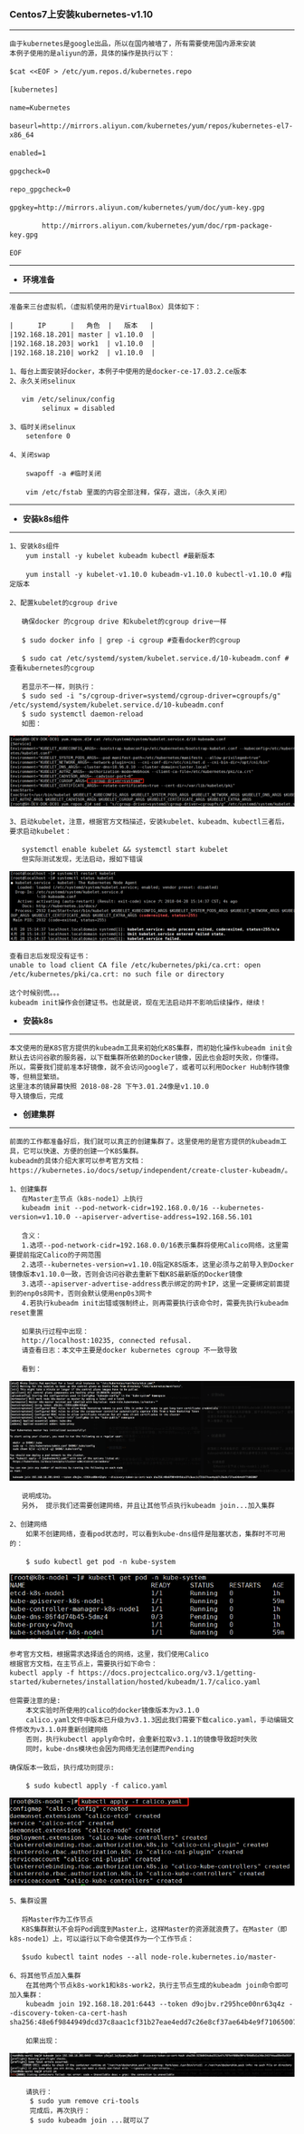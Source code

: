 ### Centos7上安装kubernetes-v1.10

---
    由于kubernetes是google出品，所以在国内被墙了，所有需要使用国内源来安装
    本例子使用的是aliyun的源，具体的操作是执行以下：
    
    $cat <<EOF > /etc/yum.repos.d/kubernetes.repo
    
    [kubernetes]
    
    name=Kubernetes
    
    baseurl=http://mirrors.aliyun.com/kubernetes/yum/repos/kubernetes-el7-x86_64
    
    enabled=1
    
    gpgcheck=0
    
    repo_gpgcheck=0
    
    gpgkey=http://mirrors.aliyun.com/kubernetes/yum/doc/yum-key.gpg
    
            http://mirrors.aliyun.com/kubernetes/yum/doc/rpm-package-key.gpg
    
    EOF
    
---

- **环境准备**

---
    准备来三台虚拟机，（虚拟机使用的是VirtualBox）具体如下：
    
    |      IP      |   角色  |   版本   |
    |192.168.18.201| master | v1.10.0  |
    |192.168.18.203| work1  | v1.10.0  |
    |192.168.18.210| work2  | v1.10.0  |
    
    1、每台上面安装好docker，本例子中使用的是docker-ce-17.03.2.ce版本
    2、永久关闭selinux
       
       vim /etc/selinux/config
            selinux = disabled
    
    3、临时关闭selinux
        setenfore 0
    
    4、关闭swap
        
        swapoff -a #临时关闭
        
        vim /etc/fstab 里面的内容全部注释，保存，退出，（永久关闭）
       
          
---

- **安装k8s组件**

---
    1、安装k8s组件
        yum install -y kubelet kubeadm kubectl #最新版本
        
        yum install -y kubelet-v1.10.0 kubeadm-v1.10.0 kubectl-v1.10.0 #指定版本
        
    2、配置kubelet的cgroup drive
    
       确保docker 的cgroup drive 和kubelet的cgroup drive一样    
       
       $ sudo docker info | grep -i cgroup #查看docker的cgroup
       
       $ sudo cat /etc/systemd/system/kubelet.service.d/10-kubeadm.conf #查看kubernetes的cgroup
       
       若显示不一样，则执行：
       $ sudo sed -i "s/cgroup-driver=systemd/cgroup-driver=cgroupfs/g" /etc/systemd/system/kubelet.service.d/10-kubeadm.conf
       $ sudo systemctl daemon-reload
       如图：
   ![](../images/cgroup.png)
    
    3、启动kubelet，注意，根据官方文档描述，安装kubelet、kubeadm、kubectl三者后，要求启动kubelet：
        
       systemctl enable kubelet && systemctl start kubelet
       但实际测试发现，无法启动，报如下错误
   ![](../images/kubelet-error.png)
    
    查看日志后发现没有证书：
    unable to load client CA file /etc/kubernetes/pki/ca.crt: open /etc/kubernetes/pki/ca.crt: no such file or directory
    
    这个时候别慌。。。
    kubeadm init操作会创建证书。也就是说，现在无法启动并不影响后续操作，继续！

- **安装k8s**

---
    本文使用的是K8S官方提供的kubeadm工具来初始化K8S集群，而初始化操作kubeadm init会默认去访问谷歌的服务器，以下载集群所依赖的Docker镜像，因此也会超时失败，你懂得。
    所以，需要我们提前准本好镜像，就不会访问google了，或者可以利用Docker Hub制作镜像等，但稍显繁琐。
    这里注本的镜屏幕快照 2018-08-28 下午3.01.24像是v1.10.0
    导入镜像后，完成

- **创建集群**

---
    前面的工作都准备好后，我们就可以真正的创建集群了。这里使用的是官方提供的kubeadm工具，它可以快速、方便的创建一个K8S集群。
    kubeadm的具体介绍大家可以参考官方文档：https://kubernetes.io/docs/setup/independent/create-cluster-kubeadm/。
    
    1、创建集群
       在Master主节点（k8s-node1）上执行
       kubeadm init --pod-network-cidr=192.168.0.0/16 --kubernetes-version=v1.10.0 --apiserver-advertise-address=192.168.56.101
       
       含义：
       1.选项--pod-network-cidr=192.168.0.0/16表示集群将使用Calico网络，这里需要提前指定Calico的子网范围
       2.选项--kubernetes-version=v1.10.0指定K8S版本，这里必须与之前导入到Docker镜像版本v1.10.0一致，否则会访问谷歌去重新下载K8S最新版的Docker镜像
       3.选项--apiserver-advertise-address表示绑定的网卡IP，这里一定要绑定前面提到的enp0s8网卡，否则会默认使用enp0s3网卡
       4.若执行kubeadm init出错或强制终止，则再需要执行该命令时，需要先执行kubeadm reset重置
       
       如果执行过程中出现：
       http://localhost:10235, connected refusal.
       请查看日志：本文中主要是docker kubernetes cgroup 不一致导致
       
       看到：
   ![](../images/master.png)
       
       说明成功。
       另外， 提示我们还需要创建网络，并且让其他节点执行kubeadm join...加入集群
    
    2、创建网络
        如果不创建网络，查看pod状态时，可以看到kube-dns组件是阻塞状态，集群时不可用的：
        
        $ sudo kubectl get pod -n kube-system
     
   ![](../images/cluster-network.png)
    
    参考官方文档，根据需求选择适合的网络，这里，我们使用Calico
    根据官方文档，在主节点上，需要执行如下命令：
    kubectl apply -f https://docs.projectcalico.org/v3.1/getting-started/kubernetes/installation/hosted/kubeadm/1.7/calico.yaml
    
    但需要注意的是:
        本文实验时所使用的calico的docker镜像版本为v3.1.0
        calico.yaml文件中版本已升级为v3.1.3因此我们需要下载calico.yaml，手动编辑文件修改为v3.1.0并重新创建网络
        否则，执行kubectl apply命令时，会重新拉取v3.1.1的镜像导致超时失败
        同时，kube-dns模块也会因为网络无法创建而Pending
        
    确保版本一致后，执行成功则提示:
        
        $ sudo kubectl apply -f calico.yaml
        
   ![](../images/calico.png)
        
    5、集群设置
       
       将Master作为工作节点
       K8S集群默认不会将Pod调度到Master上，这样Master的资源就浪费了。在Master（即k8s-node1）上，可以运行以下命令使其作为一个工作节点：
       
       $sudo kubectl taint nodes --all node-role.kubernetes.io/master-
       
    6、将其他节点加入集群
        在其他两个节点k8s-work1和k8s-work2，执行主节点生成的kubeadm join命令即可加入集群：
        kubeadm join 192.168.18.201:6443 --token d9ojbv.r295hce00nr63q4z --discovery-token-ca-cert-hash sha256:48e6f9844949dcd37c8aac1cf31b27eae4edd7c26e8cf37ae64b4e9f71065007
        
        如果出现：
   ![](../images/join.png)   
        
        请执行：
         $ sudo yum remove cri-tools
         完成后，再次执行：
         $ sudo kubeadm join ...就可以了
             
        

       